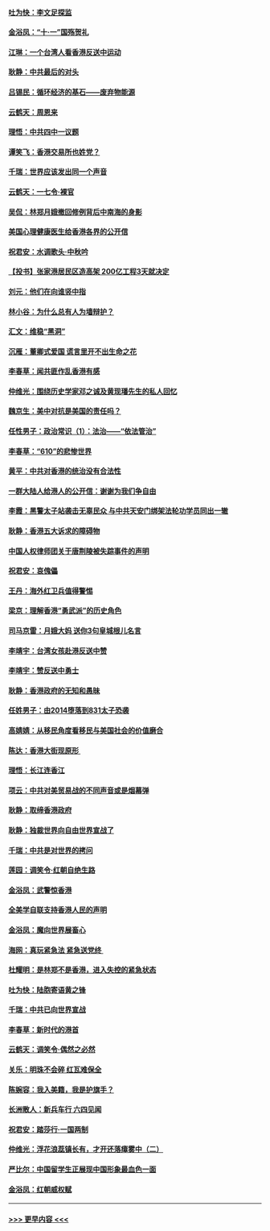 #### [吐为快：李文足探监](../pages/nsc993/n11509622.md?t=09110211) 
#### [金浴凤：“十‧一”国殇贺礼](../pages/nsc993/n11509593.md?t=09110211) 
#### [江琳：一个台湾人看香港反送中运动](../pages/nsc993/n11509211.md?t=09110211) 
#### [耿静：中共最后的对头](../pages/nsc993/n11508308.md?t=09110211) 
#### [吕锡民：循环经济的基石——废弃物能源](../pages/nsc993/n11508212.md?t=09110211) 
#### [云鹤天：周恩来](../pages/nsc993/n11508055.md?t=09110211) 
#### [理悟：中共四中一议题](../pages/nsc993/n11507782.md?t=09110211) 
#### [谭笑飞：香港交易所也姓党？](../pages/nsc993/n11507753.md?t=09110211) 
#### [千瑞：世界应该发出同一个声音](../pages/nsc993/n11507290.md?t=09110211) 
#### [云鹤天：一七令‧裸官](../pages/nsc993/n11507177.md?t=09110211) 
#### [吴侃：林郑月娥撤回修例背后中南海的身影](../pages/nsc993/n11506876.md?t=09110211) 
#### [美国心理健康医生给香港各界的公开信](../pages/nsc993/n11506809.md?t=09110211) 
#### [祝君安：水调歌头‧中秋吟](../pages/nsc993/n11506758.md?t=09110211) 
#### [【投书】张家港居民区造高架 200亿工程3天就决定](../pages/nsc993/n11506682.md?t=09110211) 
#### [刘元：他们在向谁竖中指](../pages/nsc993/n11505384.md?t=09110211) 
#### [林小谷：为什么总有人为墙辩护？](../pages/nsc993/n11505226.md?t=09110211) 
#### [汇文：维稳“黑洞”](../pages/nsc993/n11504347.md?t=09110211) 
#### [沉雁：董卿式爱国 谎言里开不出生命之花](../pages/nsc993/n11503215.md?t=09110211) 
#### [李春草：闻共匪作乱香港有感](../pages/nsc993/n11503072.md?t=09110211) 
#### [仲维光：围绕历史学家邓之诚及黄现璠先生的私人回忆](../pages/nsc993/n11501330.md?t=09110211) 
#### [魏京生：美中对抗是美国的责任吗？](../pages/nsc993/n11500723.md?t=09110211) 
#### [任性男子：政治常识（1）：法治——“依法管治”](../pages/nsc993/n11500791.md?t=09110211) 
#### [李春草：“610”的悲惨世界](../pages/nsc993/n11501141.md?t=09110211) 
#### [黄平：中共对香港的统治没有合法性](../pages/nsc993/n11499473.md?t=09110211) 
#### [一群大陆人给港人的公开信：谢谢为我们争自由](../pages/nsc993/n11500402.md?t=09110211) 
#### [李霞：黑警太子站袭击无辜民众 与中共天安门绑架法轮功学员同出一辙](../pages/nsc993/n11499805.md?t=09110211) 
#### [耿静：香港五大诉求的障碍物](../pages/nsc993/n11497578.md?t=09110211) 
#### [中国人权律师团关于唐荆陵被失踪事件的声明](../pages/nsc993/n11500014.md?t=09110211) 
#### [祝君安：哀傀儡](../pages/nsc993/n11499776.md?t=09110211) 
#### [王丹：海外红卫兵值得警惕](../pages/nsc993/n11498138.md?t=09110211) 
#### [梁京：理解香港“勇武派”的历史角色](../pages/nsc993/n11498006.md?t=09110211) 
#### [司马京雷：月娥大妈  送你3句皇城根儿名言](../pages/nsc993/n11497885.md?t=09110211) 
#### [李靖宇：台湾女孩赴港反送中赞](../pages/nsc993/n11497721.md?t=09110211) 
#### [李靖宇：赞反送中勇士](../pages/nsc993/n11497452.md?t=09110211) 
#### [耿静：香港政府的无知和愚昧](../pages/nsc993/n11494238.md?t=09110211) 
#### [任姓男子：由2014堕落到831太子恐袭](../pages/nsc993/n11496683.md?t=09110211) 
#### [高婧婧：从移民角度看移民与美国社会的价值磨合](../pages/nsc993/n11495757.md?t=09110211) 
#### [陈达：香港大街现原形 ](../pages/nsc993/n11495441.md?t=09110211) 
#### [理悟：长江连香江](../pages/nsc993/n11495377.md?t=09110211) 
#### [项云：中共对美贸易战的不同声音或是烟幕弹](../pages/nsc993/n11494929.md?t=09110211) 
#### [耿静：取缔香港政府](../pages/nsc993/n11494218.md?t=09110211) 
#### [耿静：独裁世界向自由世界宣战了](../pages/nsc993/n11494190.md?t=09110211) 
#### [千瑞：中共是对世界的拷问](../pages/nsc993/n11493021.md?t=09110211) 
#### [莲园：调笑令‧红朝自绝生路](../pages/nsc993/n11493011.md?t=09110211) 
#### [金浴凤：武警惊香港](../pages/nsc993/n11492994.md?t=09110211) 
#### [全美学自联支持香港人民的声明](../pages/nsc993/n11492630.md?t=09110211) 
#### [金浴凤：魔向世界展畜心](../pages/nsc993/n11492599.md?t=09110211) 
#### [海网：真玩紧急法 紧急送党终 ](../pages/nsc993/n11492535.md?t=09110211) 
#### [杜耀明：是林郑不是香港，进入失控的紧急状态](../pages/nsc993/n11491420.md?t=09110211) 
#### [吐为快：陆胞寄语黄之锋](../pages/nsc993/n11491117.md?t=09110211) 
#### [千瑞：中共已向世界宣战](../pages/nsc993/n11490123.md?t=09110211) 
#### [李春草：新时代的港首](../pages/nsc993/n11489864.md?t=09110211) 
#### [云鹤天：调笑令·偶然之必然](../pages/nsc993/n11489701.md?t=09110211) 
#### [关乐：明珠不会碎 红瓦难保全](../pages/nsc993/n11489647.md?t=09110211) 
#### [陈婉容：我入美籍，我是护旗手？](../pages/nsc993/n11487908.md?t=09110211) 
#### [长洲散人：新兵车行 六四见闻](../pages/nsc993/n11487729.md?t=09110211) 
#### [祝君安：踏莎行‧一国两制](../pages/nsc993/n11487699.md?t=09110211) 
#### [仲维光：浮花浪蕊镇长有，才开还落瘴雾中（二）](../pages/nsc993/n11483286.md?t=09110211) 
#### [严比尔：中国留学生正展现中国形象最血色一面](../pages/nsc993/n11485145.md?t=09110211) 
#### [金浴凤：红朝威权赋](../pages/nsc993/n11485191.md?t=09110211) 

----
#### [ >>> 更早内容 <<< ](../indexes/nsc993-earlier.md)

